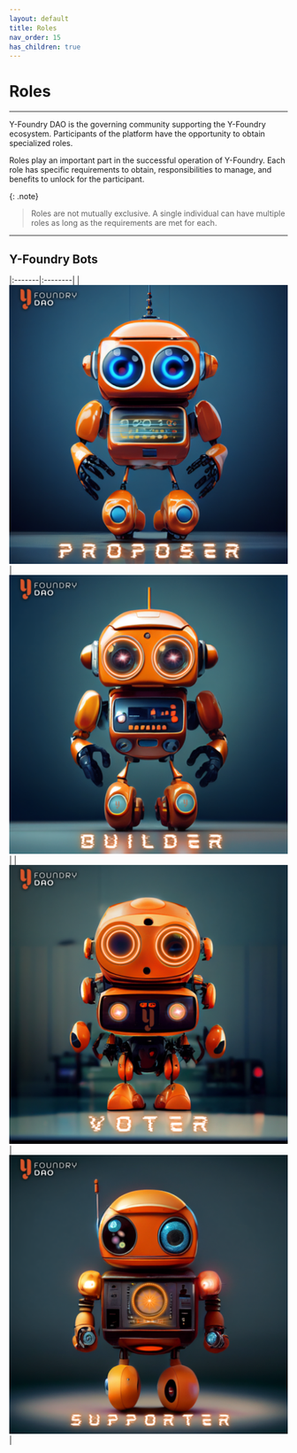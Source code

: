 ```yaml
---
layout: default
title: Roles
nav_order: 15
has_children: true
---
```



Roles
=====


***

Y-Foundry DAO is the governing community supporting the Y-Foundry ecosystem. Participants of the platform have the opportunity to obtain specialized roles. 

Roles play an important part in the successful operation of Y-Foundry. Each role has specific requirements to obtain, responsibilities to manage, and benefits to unlock for the participant.

{: .note}
> Roles are not mutually exclusive. A single individual can have multiple roles as long as the requirements are met for each.


***

## Y-Foundry Bots

|:-------|:--------|
| ![Proposer Bot](../../../assets/images/role/proposer/proposer-bot-512.png) | ![Builder Bot](../../../assets/images/role/builder/builder-bot-512.png) |
| ![Voter Bot](../../../assets/images/role/voter/voter-bot-512.png) | ![Supporter Bot](../../../assets/images/role/supporter/supporter-bot-512.png) |